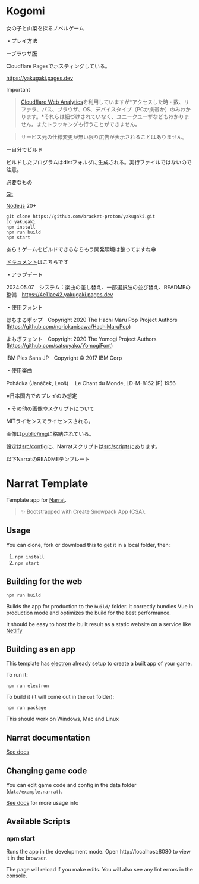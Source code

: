 # Kogomi

女の子と山菜を採るノベルゲーム

・プレイ方法

ーブラウザ版

Cloudflare Pagesでホスティングしている。

https://yakugaki.pages.dev

> [!IMPORTANT]

> [Cloudflare Web Analytics](https://www.cloudflare.com/ja-jp/web-analytics/)を利用していますが*アクセスした時・数、リファラ、パス、ブラウザ、OS、デバイスタイプ（PCか携帯か）のみわかります。*それらは紐づけされていなく、ユニークユーザなどもわかりません。またトラッキングも行うことができません。

> サービス元の仕様変更が無い限り広告が表示されることはありません。

ー自分でビルド

ビルドしたプログラムはdistフォルダに生成される。実行ファイルではないので注意。

必要なもの

[Git](https://git-scm.com.)

[Node.js](https://nodejs.org.) 20+

```
git clone https://github.com/bracket-proton/yakugaki.git
cd yakugaki
npm install
npm run build
npm start
```

あら！ゲームをビルドできるならもう開発環境は整ってますね😁

[ドキュメント](https://docs.narrat.dev/jp/guides/getting-started.html)はこちらです

・アップデート

2024.05.07　システム：楽曲の差し替え、一部選択肢の並び替え、READMEの整備　https://4e11ae42.yakugaki.pages.dev

・使用フォント

はちまるポップ　Copyright 2020 The Hachi Maru Pop Project Authors (https://github.com/noriokanisawa/HachiMaruPop)

よもぎフォント　Copyright 2020 The Yomogi Project Authors (https://github.com/satsuyako/YomogiFont)

IBM Plex Sans JP　Copyright © 2017 IBM Corp

・使用楽曲

Pohádka (Janáček, Leoš)　 Le Chant du Monde, LD-M-8152 (P) 1956

※日本国内でのプレイのみ想定

・その他の画像やスクリプトについて

MITライセンスでライセンスされる。

画像は[public/img](/public/img/)に格納されている。

設定は[src/config](/src/config/)に、Narratスクリプトは[src/scripts](/src/scripts/)にあります。

以下NarratのREADMEテンプレート

# Narrat Template

Template app for [Narrat](https://github.com/nialna/narrat).

> ✨ Bootstrapped with Create Snowpack App (CSA).

## Usage

You can clone, fork or download this to get it in a local folder, then:

1. `npm install`
2. `npm start`

## Building for the web

`npm run build`

Builds the app for production to the `build/` folder.
It correctly bundles Vue in production mode and optimizes the build for the best performance.

It should be easy to host the built result as a static website on a service like [Netlify](https://www.netlify.com)

## Building as an app

This template has [electron](https://www.electronjs.org) already setup to create a built app of your game.

To run it:

`npm run electron`

To build it (it will come out in the `out` folder):

`npm run package`

This should work on Windows, Mac and Linux

## Narrat documentation

[See docs](https://docs.narrat.dev)

## Changing game code

You can edit game code and config in the data folder (`data/example.narrat`).

[See docs](https://docs.narrat.dev) for more usage info

## Available Scripts

### npm start

Runs the app in the development mode.
Open http://localhost:8080 to view it in the browser.

The page will reload if you make edits.
You will also see any lint errors in the console.
